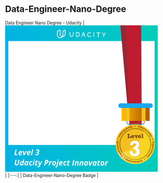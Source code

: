 # Data-Engineer-Nano-Degree
Data Engineer Nano Degree - Udacity
| ![Badge](Levelup-Frame-3.png)  |
|:---:|
| Data-Engineer-Nano-Degree Badge | 
